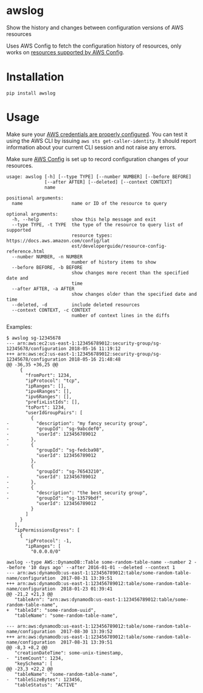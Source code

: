 # awslog

Show the history and changes between configuration versions of AWS resources

Uses AWS Config to fetch the configuration history of resources, only works on [resources supported by AWS Config](https://docs.aws.amazon.com/config/latest/developerguide/resource-config-reference.html).

# Installation

`pip install awslog`

# Usage

Make sure your [AWS credentials are properly configured](https://docs.aws.amazon.com/cli/latest/userguide/cli-chap-getting-started.html).
You can test it using the AWS CLI by issuing `aws sts get-caller-identity`. It should report information about your current CLI session and not raise any errors.

Make sure [AWS Config](https://aws.amazon.com/config/) is set up to record configuration changes of your resources.

```
usage: awslog [-h] [--type TYPE] [--number NUMBER] [--before BEFORE]
              [--after AFTER] [--deleted] [--context CONTEXT]
              name

positional arguments:
  name                  name or ID of the resource to query

optional arguments:
  -h, --help            show this help message and exit
  --type TYPE, -t TYPE  the type of the resource to query list of supported
                        resource types: https://docs.aws.amazon.com/config/lat
                        est/developerguide/resource-config-reference.html
  --number NUMBER, -n NUMBER
                        number of history items to show
  --before BEFORE, -b BEFORE
                        show changes more recent than the specified date and
                        time
  --after AFTER, -a AFTER
                        show changes older than the specified date and time
  --deleted, -d         include deleted resources
  --context CONTEXT, -c CONTEXT
                        number of context lines in the diffs
```

Examples:
```
$ awslog sg-12345678
--- arn:aws:ec2:us-east-1:123456789012:security-group/sg-12345678/configuration	2018-05-16 11:19:12
+++ arn:aws:ec2:us-east-1:123456789012:security-group/sg-12345678/configuration	2018-05-16 21:48:48
@@ -36,35 +36,25 @@
     {
       "fromPort": 1234,
       "ipProtocol": "tcp",
       "ipRanges": [],
       "ipv4Ranges": [],
       "ipv6Ranges": [],
       "prefixListIds": [],
       "toPort": 1234,
       "userIdGroupPairs": [
         {
-          "description": "my fancy security group",
-          "groupId": "sg-9abcdef0",
-          "userId": 123456789012
-        },
-        {
           "groupId": "sg-fedcba98",
           "userId": 123456789012
         },
         {
           "groupId": "sg-76543210",
-          "userId": 123456789012
-        },
-        {
-          "description": "the best security group",
-          "groupId": "sg-13579bdf",
           "userId": 123456789012
         }
       ]
     }
   ],
   "ipPermissionsEgress": [
     {
       "ipProtocol": -1,
       "ipRanges": [
         "0.0.0.0/0"
```

```
awslog --type AWS::DynamoDB::Table some-random-table-name --number 2 --before '10 days ago' --after 2016-01-01 --deleted --context 1
--- arn:aws:dynamodb:us-east-1:123456789012:table/some-random-table-name/configuration	2017-08-31 13:39:51
+++ arn:aws:dynamodb:us-east-1:123456789012:table/some-random-table-name/configuration	2018-01-23 01:39:41
@@ -21,2 +21,3 @@
   "tableArn": "arn:aws:dynamodb:us-east-1:123456789012:table/some-random-table-name",
+  "tableId": "some-random-uuid",
   "tableName": "some-random-table-name",

--- arn:aws:dynamodb:us-east-1:123456789012:table/some-random-table-name/configuration	2017-08-30 13:39:52
+++ arn:aws:dynamodb:us-east-1:123456789012:table/some-random-table-name/configuration	2017-08-31 13:39:51
@@ -8,3 +8,2 @@
   "creationDateTime": some-unix-timestamp,
-  "itemCount": 1234,
   "keySchema": [
@@ -23,3 +22,2 @@
   "tableName": "some-random-table-name",
-  "tableSizeBytes": 123456,
   "tableStatus": "ACTIVE"
```
